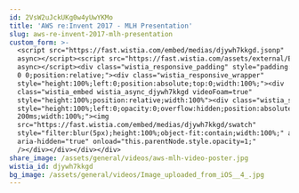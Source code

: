 ```yaml
---
id: 2VsW2uJckUKg0w4yUwYKMo
title: 'AWS re:Invent 2017 - MLH Presentation'
slug: aws-re-invent-2017-mlh-presentation
custom_form: >-
  <script src="https://fast.wistia.com/embed/medias/djywh7kkgd.jsonp"
  async></script><script src="https://fast.wistia.com/assets/external/E-v1.js"
  async></script><div class="wistia_responsive_padding" style="padding:56.25% 0
  0 0;position:relative;"><div class="wistia_responsive_wrapper"
  style="height:100%;left:0;position:absolute;top:0;width:100%;"><div
  class="wistia_embed wistia_async_djywh7kkgd videoFoam=true"
  style="height:100%;position:relative;width:100%"><div class="wistia_swatch"
  style="height:100%;left:0;opacity:0;overflow:hidden;position:absolute;top:0;transition:opacity
  200ms;width:100%;"><img
  src="https://fast.wistia.com/embed/medias/djywh7kkgd/swatch"
  style="filter:blur(5px);height:100%;object-fit:contain;width:100%;" alt=""
  aria-hidden="true" onload="this.parentNode.style.opacity=1;"
  /></div></div></div></div>
share_image: /assets/general/videos/aws-mlh-video-poster.jpg
wistia_id: djywh7kkgd
bg_image: /assets/general/videos/Image_uploaded_from_iOS__4_.jpg
---
```


  